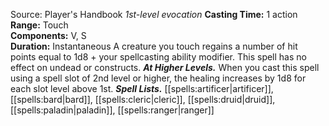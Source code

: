 Source: Player's Handbook
*1st-level evocation*
**Casting Time:** 1 action  
**Range:** Touch  
**Components:** V, S  
**Duration:** Instantaneous
A creature you touch regains a number of hit points equal to 1d8 + your spellcasting ability modifier. This spell has no effect on undead or constructs.
***At Higher Levels.*** When you cast this spell using a spell slot of 2nd level or higher, the healing increases by 1d8 for each slot level above 1st.
***Spell Lists.*** [[spells:artificer|artificer]], [[spells:bard|bard]], [[spells:cleric|cleric]], [[spells:druid|druid]], [[spells:paladin|paladin]], [[spells:ranger|ranger]]